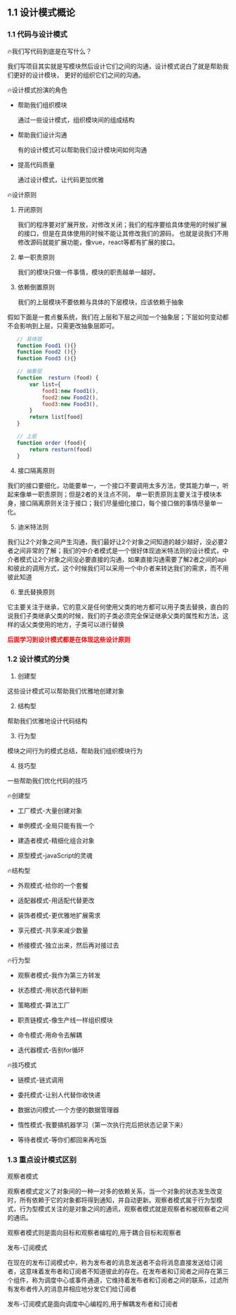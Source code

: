 

## 1.1 设计模式概论

### 1.1 代码与设计模式

🔥我们写代码到底是在写什么？

我们写项目其实就是写模块然后设计它们之间的沟通，设计模式说白了就是帮助我们更好的设计模块，
更好的组织它们之间的沟通。

🔥设计模式扮演的角色

- 帮助我们组织模块

   通过一些设计模式，组织模块间的组成结构
- 帮助我们设计沟通

  有的设计模式可以帮助我们设计模块间如何沟通

- 提高代码质量

  通过设计模式，让代码更加优雅

🔥设计原则

 1. 开闭原则

     我们的程序要对扩展开放，对修改关闭；我们的程序要给具体使用的时候扩展的接口，但是在具体使用的时候不能让其修改我们的源码，
     也就是说我们不用修改源码就能扩展功能，像vue，react等都有扩展的接口。

 2. 单一职责原则

    我们的模块只做一件事情，模块的职责越单一越好。

 3. 依赖倒置原则

     我们的上层模块不要依赖与具体的下层模块，应该依赖于抽象

假如下面是一套点餐系统，我们在上层和下层之间加一个抽象层；下层如何变动都不会影响到上层，只需更改抽象层即可。
 ```javascript
    // 具体层
    function Food1 (){}
    function Food2 (){}
    function Food3 (){}

    // 抽象层
    function  resturn (food) {
        var list={
            food1:new Food1(),
            food2:new Food2(),
            food3:new Food3(),
        }
        return list[food]
    }

    // 上层
    function order (food){
        return resturn(food)
    }
 ```
4. 接口隔离原则
  
  我们的接口要细化，功能要单一，一个接口不要调用太多方法，使其能力单一，听起来像单一职责原则；但是2者的关注点不同，
  单一职责原则主要关注于模块本身，接口隔离原则关注于接口；我们尽量细化接口，每个接口做的事情尽量单一化。

5. 迪米特法则

 我们让2个对象之间产生沟通，我们最好让2个对象之间知道的越少越好，没必要2者之间非常的了解；我们的中介者模式是一个很好体现迪米特法则的设计模式，中介者模式让2个对象之间没必要直接的沟通，如果直接沟通需要了解2者之间的api和彼此的调用方式，这个时候我们可以采用一个中介者来转达我们的需求，而不用彼此知道

6. 里氏替换原则

它主要关注于继承，它的意义是任何使用父类的地方都可以用子类去替换，直白的说我们子类继承父类的时候，我们的子类必须完全保证继承父类的属性和方法，这样的话父类使用的地方，子类可以进行替换

 <font color="red">**后面学习到设计模式都是在体现这些设计原则**</font>

### 1.2 设计模式的分类

1. 创建型

这些设计模式可以帮助我们优雅地创建对象

2. 结构型

帮助我们优雅地设计代码结构

3. 行为型

模块之间行为的模式总结，帮助我们组织模块行为

4. 技巧型

一些帮助我们优化代码的技巧


🔥创建型
 
- 工厂模式-大量创建对象

- 单例模式-全局只能有我一个

- 建造者模式-精细化组合对象

- 原型模式-javaScript的灵魂

🔥结构型

- 外观模式-给你的一个套餐

- 适配器模式-用适配代替更改

- 装饰者模式-更优雅地扩展需求

- 享元模式-共享来减少数量

- 桥接模式-独立出来，然后再对接过去

🔥行为型

- 观察者模式-我作为第三方转发

- 状态模式-用状态代替判断

- 策略模式-算法工厂

- 职责链模式-像生产线一样组织模块

- 命令模式-用命令去解耦

- 迭代器模式-告别for循环

🔥技巧模式

- 链模式-链式调用

- 委托模式-让别人代替你收快递

- 数据访问模式-一个方便的数据管理器

- 惰性模式-我要搞机器学习（第一次执行完后把状态记录下来）

- 等待者模式-等你们都回来再吃饭

### 1.3 重点设计模式区别

观察者模式

观察者模式定义了对象间的一种一对多的依赖关系，当一个对象的状态发生改变时，所有依赖于它的对象都将得到通知，并自动更新。观察者模式属于行为型模式，行为型模式关注的是对象之间的通讯，观察者模式就是观察者和被观察者之间的通讯。

观察者模式则是面向目标和观察者编程的,用于耦合目标和观察者

发布-订阅模式

在现在的发布订阅模式中，称为发布者的消息发送者不会将消息直接发送给订阅者，这意味着发布者和订阅者不知道彼此的存在。在发布者和订阅者之间存在第三个组件，称为调度中心或事件通道，它维持着发布者和订阅者之间的联系，过滤所有发布者传入的消息并相应地分发它们给订阅者

发布-订阅模式是面向调度中心编程的,用于解耦发布者和订阅者